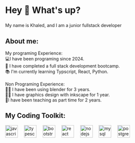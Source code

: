 <h1 align="left">Hey 👋 What's up?</h1>

###

<p align="left">My name is Khaled, and I am a junior fullstack developer</p>

<h2 align="left">About me:</h2>

<p align="left">My programing Experience:<br>💻I have been programing since 2024.<br>🏫 I have completed a full stack development bootcamp.<br>📚 I'm currently learning Typscript, React, Python.<br><br>Non Programing Experience:<br>🧙‍♂️ I have been using blender for 3 years.<br>👨‍🎨 I have graphics design with inkscape for 1 year.<br>🤵I have been teaching as part time for 2 years.</p>

<h2 align="left">My Coding Toolkit:</h2>

<div align="left">
  <img src="https://cdn.jsdelivr.net/gh/devicons/devicon/icons/javascript/javascript-original.svg" height="40" alt="javascript logo"  />
  <img width="12" />
  <img src="https://cdn.jsdelivr.net/gh/devicons/devicon/icons/typescript/typescript-original.svg" height="40" alt="typescript logo"  />
  <img width="12" />
  <img src="https://cdn.jsdelivr.net/gh/devicons/devicon/icons/bootstrap/bootstrap-original.svg" height="40" alt="bootstrap logo"  />
  <img width="12" />
  <img src="https://cdn.jsdelivr.net/gh/devicons/devicon/icons/react/react-original.svg" height="40" alt="react logo"  />
  <img width="12" />
  <img src="https://cdn.jsdelivr.net/gh/devicons/devicon/icons/nodejs/nodejs-original.svg" height="40" alt="nodejs logo"  />
  <img width="12" />
  <img src="https://cdn.jsdelivr.net/gh/devicons/devicon/icons/mysql/mysql-original.svg" height="40" alt="mysql logo"  />
  <img width="12" />
  <img src="https://cdn.jsdelivr.net/gh/devicons/devicon/icons/postgresql/postgresql-original.svg" height="40" alt="postgresql logo"  />
</div>
